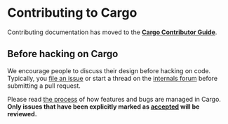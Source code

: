 # Contributing to Cargo

Contributing documentation has moved to the **[Cargo Contributor Guide]**.

[Cargo Contributor Guide]: https://rust-lang.github.io/cargo/contrib/

## Before hacking on Cargo

We encourage people to discuss their design before hacking on code. Typically,
you [file an issue] or start a thread on the [internals forum] before submitting
a pull request.

Please read [the process] of how features and bugs are managed in Cargo.
**Only issues that have been explicitly marked as [accepted] will be reviewed.**

[internals forum]: https://internals.rust-lang.org/c/tools-and-infrastructure/cargo
[file an issue]: https://github.com/rust-lang/cargo/issues
[the process]: https://doc.crates.io/contrib/process/index.html
[accepted]: https://github.com/rust-lang/cargo/issues?q=is%3Aissue+is%3Aopen+label%3AS-accepted
